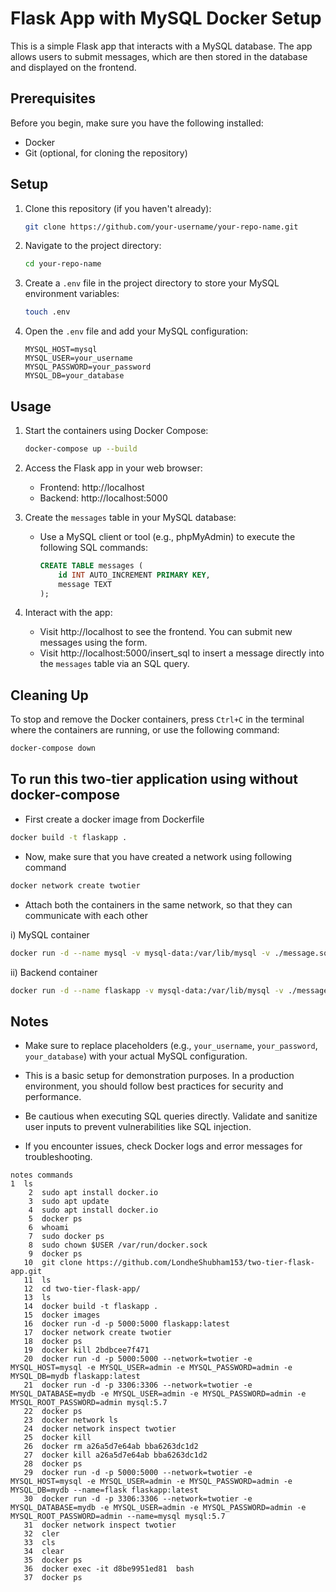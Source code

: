  
# Flask App with MySQL Docker Setup

This is a simple Flask app that interacts with a MySQL database. The app allows users to submit messages, which are then stored in the database and displayed on the frontend.

## Prerequisites

Before you begin, make sure you have the following installed:

- Docker
- Git (optional, for cloning the repository)

## Setup

1. Clone this repository (if you haven't already):

   ```bash
   git clone https://github.com/your-username/your-repo-name.git
   ```

2. Navigate to the project directory:

   ```bash
   cd your-repo-name
   ```

3. Create a `.env` file in the project directory to store your MySQL environment variables:

   ```bash
   touch .env
   ```

4. Open the `.env` file and add your MySQL configuration:

   ```
   MYSQL_HOST=mysql
   MYSQL_USER=your_username
   MYSQL_PASSWORD=your_password
   MYSQL_DB=your_database
   ```

## Usage

1. Start the containers using Docker Compose:

   ```bash
   docker-compose up --build
   ```

2. Access the Flask app in your web browser:

   - Frontend: http://localhost
   - Backend: http://localhost:5000

3. Create the `messages` table in your MySQL database:

   - Use a MySQL client or tool (e.g., phpMyAdmin) to execute the following SQL commands:
   
     ```sql
     CREATE TABLE messages (
         id INT AUTO_INCREMENT PRIMARY KEY,
         message TEXT
     );
     ```

4. Interact with the app:

   - Visit http://localhost to see the frontend. You can submit new messages using the form.
   - Visit http://localhost:5000/insert_sql to insert a message directly into the `messages` table via an SQL query.

## Cleaning Up

To stop and remove the Docker containers, press `Ctrl+C` in the terminal where the containers are running, or use the following command:

```bash
docker-compose down
```

## To run this two-tier application using  without docker-compose

- First create a docker image from Dockerfile
```bash
docker build -t flaskapp .
```

- Now, make sure that you have created a network using following command
```bash
docker network create twotier
```

- Attach both the containers in the same network, so that they can communicate with each other

i) MySQL container 
```bash
docker run -d --name mysql -v mysql-data:/var/lib/mysql -v ./message.sql:/docker-entrypoint-initdb.d/message.sql --network=twotier -e MYSQL_DATABASE=mydb -e MYSQL_USER=root -e MYSQL_ROOT_PASSWORD="admin" -p 3360:3360 mysql:5.7
```
ii) Backend container
```bash
docker run -d --name flaskapp -v mysql-data:/var/lib/mysql -v ./message.sql:/docker-entrypoint-initdb.d/message.sql --network=twotier -e MYSQL_HOST=mysql -e MYSQL_USER=root -e MYSQL_PASSWORD=admin -e MYSQL_DB=mydb -p 5000:5000 flaskapp:latest
```

## Notes

- Make sure to replace placeholders (e.g., `your_username`, `your_password`, `your_database`) with your actual MySQL configuration.

- This is a basic setup for demonstration purposes. In a production environment, you should follow best practices for security and performance.

- Be cautious when executing SQL queries directly. Validate and sanitize user inputs to prevent vulnerabilities like SQL injection.

- If you encounter issues, check Docker logs and error messages for troubleshooting.

```
notes commands
1  ls
    2  sudo apt install docker.io
    3  sudo apt update
    4  sudo apt install docker.io
    5  docker ps
    6  whoami
    7  sudo docker ps
    8  sudo chown $USER /var/run/docker.sock
    9  docker ps
   10  git clone https://github.com/LondheShubham153/two-tier-flask-app.git
   11  ls
   12  cd two-tier-flask-app/
   13  ls
   14  docker build -t flaskapp .
   15  docker images
   16  docker run -d -p 5000:5000 flaskapp:latest
   17  docker network create twotier
   18  docker ps
   19  docker kill 2bdbcee7f471
   20  docker run -d -p 5000:5000 --network=twotier -e MYSQL_HOST=mysql -e MYSQL_USER=admin -e MYSQL_PASSWORD=admin -e MYSQL_DB=mydb flaskapp:latest
   21  docker run -d -p 3306:3306 --network=twotier -e MYSQL_DATABASE=mydb -e MYSQL_USER=admin -e MYSQL_PASSWORD=admin -e MYSQL_ROOT_PASSWORD=admin mysql:5.7
   22  docker ps
   23  docker network ls
   24  docker network inspect twotier
   25  docker kill
   26  docker rm a26a5d7e64ab bba6263dc1d2
   27  docker kill a26a5d7e64ab bba6263dc1d2
   28  docker ps
   29  docker run -d -p 5000:5000 --network=twotier -e MYSQL_HOST=mysql -e MYSQL_USER=admin -e MYSQL_PASSWORD=admin -e MYSQL_DB=mydb --name=flask flaskapp:latest
   30  docker run -d -p 3306:3306 --network=twotier -e MYSQL_DATABASE=mydb -e MYSQL_USER=admin -e MYSQL_PASSWORD=admin -e MYSQL_ROOT_PASSWORD=admin --name=mysql mysql:5.7
   31  docker network inspect twotier
   32  cler
   33  cls
   34  clear
   35  docker ps
   36  docker exec -it d8be9951ed81  bash
   37  docker ps


